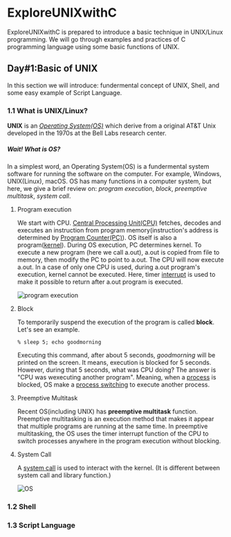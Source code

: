 # ExploreUNIXwithC
  ExploreUNIXwithC is prepared to introduce a basic technique in UNIX/Linux programming. We will go through examples and practices of C programming language using some basic functions of UNIX. 

## Day#1:Basic of UNIX
  In this section we will introduce: fundermental concept of UNIX, Shell, and some easy example of Script Language.
### 1.1 What is UNIX/Linux?
  **UNIX** is an [_Operating System(OS)_](https://en.wikipedia.org/wiki/Operating_system) which derive from a original AT&T Unix developed in the 1970s at the Bell Labs research center. 
##### _Wait! What is OS?_
  In a simplest word, an Operating System(OS) is a fundermental system software for running the software on the computer. For example, Windows, UNIX(Linux), macOS. OS has many functions in a computer system, but here, we give a brief review on:  _program execution_, _block_, _preemptive multitask_, _system call_. 
1. Program execution

      We start with CPU. [Central Processing Unit(CPU)](https://g.co/kgs/SCsae3) fetches, decodes and executes       an instruction from program memory(instruction's address is determined by [Program Counter(PC)](https://en.wikibooks.org/wiki/Microprocessor_Design/Program_Counter)). OS itself is also a           program([kernel](https://en.wikipedia.org/wiki/Kernel_(operating_system))). During OS execution, PC determines kernel.         To execute a new program (here we call a.out), a.out is copied from file to memory, then modify the PC to point to             a.out. The CPU will now execute a.out. In a case of only one CPU is used, during a.out program's execution, kernel             cannot be executed. Here, timer [interrupt](https://en.wikibooks.org/wiki/Operating_System_Design/Processes/Interrupt)         is used to make it possible to return after a.out program is executed. 
      
      ![program execution](https://github.com/mengsay/ExploreUNIXwithC/blob/master/figures/day1/programexecution.png)

2. Block

      To temporarily suspend the execution of the program is called **block**. Let's see an example.
      
      ```
      % sleep 5; echo goodmorning
      ```
      
      Executing this command, after about 5 seconds, _goodmorning_ will be printed on the screen. It means, execution is blocked for 5 seconds. However, during that 5 seconds, what was CPU doing? The answer is "CPU was wexecuting another program".
      Meaning, when a [process](https://g.co/kgs/Ea4Efj) is blocked, OS make a [process switching](https://www.streetdirectory.com/travel_guide/137699/computers/process_switching.html) to execute another process.
      
3. Preemptive Multitask

      Recent OS(including UNIX) has **preemptive multitask** function. Preemptive multitasking is an execution method that makes it appear that multiple programs are running at the same time. In preemptive multitasking, the OS uses the timer interrupt function of the CPU to switch processes anywhere in the program execution without blocking. 
      
4. System Call

      A [system call](https://g.co/kgs/JmKw8D) is used to interact with the kernel. (It is different between system call and library function.)
      
      ![OS](https://github.com/mengsay/ExploreUNIXwithC/blob/master/figures/day1/systemcall.png)

      

### 1.2 Shell

### 1.3 Script Language
